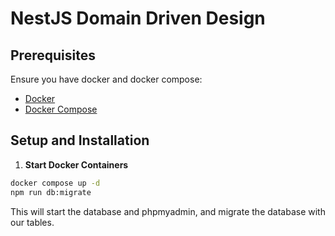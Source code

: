# NestJS Domain Driven Design

## Prerequisites

Ensure you have docker and docker compose:

- [Docker](https://www.docker.com/products/docker-desktop)
- [Docker Compose](https://docs.docker.com/compose/)

## Setup and Installation

1. **Start Docker Containers**
```bash
docker compose up -d
npm run db:migrate
```
This will start the database and phpmyadmin, and migrate the database with our tables.